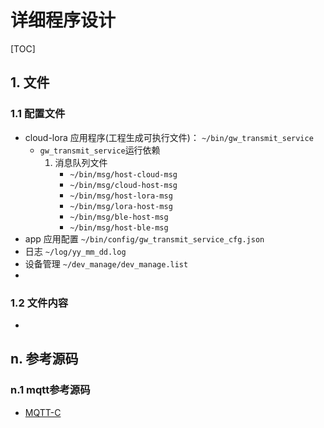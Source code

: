 # 详细程序设计

[TOC]

## 1. 文件

### 1.1 配置文件
* cloud-lora 应用程序(工程生成可执行文件)：  `~/bin/gw_transmit_service`
    + `gw_transmit_service`运行依赖
        1. 消息队列文件
            - ` ~/bin/msg/host-cloud-msg  `
            - ` ~/bin/msg/cloud-host-msg  `
            - ` ~/bin/msg/host-lora-msg  `
            - ` ~/bin/msg/lora-host-msg  `
            - ` ~/bin/msg/ble-host-msg  `
            - ` ~/bin/msg/host-ble-msg  `
* app 应用配置  ` ~/bin/config/gw_transmit_service_cfg.json `
* 日志  ` ~/log/yy_mm_dd.log `
* 设备管理  ` ~/dev_manage/dev_manage.list `
* 

### 1.2 文件内容
* 


## n. 参考源码
### n.1 mqtt参考源码
* [MQTT-C](git@github.com:LiamBindle/MQTT-C.git)


